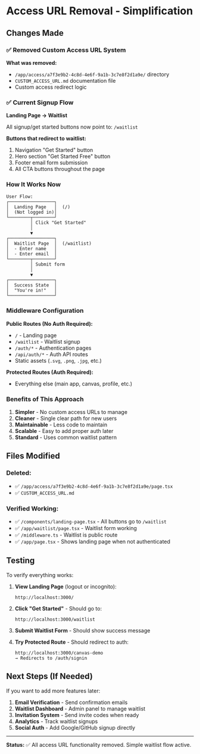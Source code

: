 # Access URL Removal - Simplification

## Changes Made

### ✅ Removed Custom Access URL System

**What was removed:**

- `/app/access/a7f3e9b2-4c8d-4e6f-9a1b-3c7e8f2d1a9e/` directory
- `CUSTOM_ACCESS_URL.md` documentation file
- Custom access redirect logic

### ✅ Current Signup Flow

**Landing Page → Waitlist**

All signup/get started buttons now point to: `/waitlist`

**Buttons that redirect to waitlist:**

1. Navigation "Get Started" button
2. Hero section "Get Started Free" button
3. Footer email form submission
4. All CTA buttons throughout the page

### How It Works Now

```
User Flow:
┌─────────────────┐
│  Landing Page   │  (/)
│  (Not logged in)│
└────────┬────────┘
         │ Click "Get Started"
         │
         ▼
┌─────────────────┐
│  Waitlist Page  │  (/waitlist)
│  - Enter name   │
│  - Enter email  │
└────────┬────────┘
         │ Submit form
         │
         ▼
┌─────────────────┐
│  Success State  │
│  "You're in!"   │
└─────────────────┘
```

### Middleware Configuration

**Public Routes (No Auth Required):**

- `/` - Landing page
- `/waitlist` - Waitlist signup
- `/auth/*` - Authentication pages
- `/api/auth/*` - Auth API routes
- Static assets (`.svg`, `.png`, `.jpg`, etc.)

**Protected Routes (Auth Required):**

- Everything else (main app, canvas, profile, etc.)

### Benefits of This Approach

1. **Simpler** - No custom access URLs to manage
2. **Cleaner** - Single clear path for new users
3. **Maintainable** - Less code to maintain
4. **Scalable** - Easy to add proper auth later
5. **Standard** - Uses common waitlist pattern

## Files Modified

### Deleted:

- ✅ `/app/access/a7f3e9b2-4c8d-4e6f-9a1b-3c7e8f2d1a9e/page.tsx`
- ✅ `CUSTOM_ACCESS_URL.md`

### Verified Working:

- ✅ `/components/landing-page.tsx` - All buttons go to `/waitlist`
- ✅ `/app/waitlist/page.tsx` - Waitlist form working
- ✅ `/middleware.ts` - Waitlist is public route
- ✅ `/app/page.tsx` - Shows landing page when not authenticated

## Testing

To verify everything works:

1. **View Landing Page** (logout or incognito):

   ```
   http://localhost:3000/
   ```

2. **Click "Get Started"** - Should go to:

   ```
   http://localhost:3000/waitlist
   ```

3. **Submit Waitlist Form** - Should show success message

4. **Try Protected Route** - Should redirect to auth:
   ```
   http://localhost:3000/canvas-demo
   → Redirects to /auth/signin
   ```

## Next Steps (If Needed)

If you want to add more features later:

1. **Email Verification** - Send confirmation emails
2. **Waitlist Dashboard** - Admin panel to manage waitlist
3. **Invitation System** - Send invite codes when ready
4. **Analytics** - Track waitlist signups
5. **Social Auth** - Add Google/GitHub signup directly

---

**Status:** ✅ All access URL functionality removed. Simple waitlist flow active.
